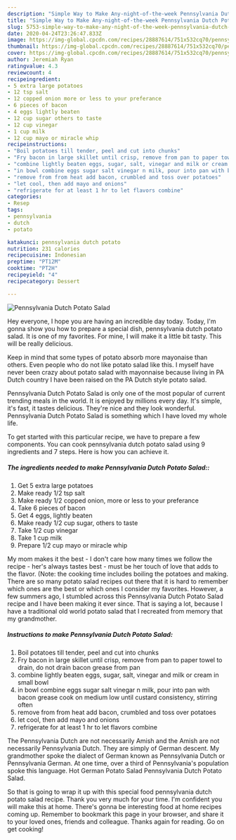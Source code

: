 ```yaml
---
description: "Simple Way to Make Any-night-of-the-week Pennsylvania Dutch Potato Salad"
title: "Simple Way to Make Any-night-of-the-week Pennsylvania Dutch Potato Salad"
slug: 5753-simple-way-to-make-any-night-of-the-week-pennsylvania-dutch-potato-salad
date: 2020-04-24T23:26:47.833Z
image: https://img-global.cpcdn.com/recipes/28887614/751x532cq70/pennsylvania-dutch-potato-salad-recipe-main-photo.jpg
thumbnail: https://img-global.cpcdn.com/recipes/28887614/751x532cq70/pennsylvania-dutch-potato-salad-recipe-main-photo.jpg
cover: https://img-global.cpcdn.com/recipes/28887614/751x532cq70/pennsylvania-dutch-potato-salad-recipe-main-photo.jpg
author: Jeremiah Ryan
ratingvalue: 4.3
reviewcount: 4
recipeingredient:
- 5 extra large potatoes
- 12 tsp salt
- 12 copped onion more or less to your preferance
- 6 pieces of bacon
- 4 eggs lightly beaten
- 12 cup sugar others to taste
- 12 cup vinegar
- 1 cup milk
- 12 cup mayo or miracle whip
recipeinstructions:
- "Boil potatoes till tender, peel and cut into chunks"
- "Fry bacon in large skillet until crisp, remove from pan to paper towel to drain, do not drain bacon grease from pan"
- "combine lightly beaten eggs, sugar, salt, vinegar and milk or cream in small bowl"
- "in bowl combine eggs sugar salt vinegar n milk, pour into pan with bacon grease cook on medium low until custard consistency, stirring often"
- "remove from from heat add bacon, crumbled and toss over potatoes"
- "let cool, then add mayo and onions"
- "refrigerate for at least 1 hr to let flavors combine"
categories:
- Resep
tags:
- pennsylvania
- dutch
- potato

katakunci: pennsylvania dutch potato
nutrition: 231 calories
recipecuisine: Indonesian
preptime: "PT12M"
cooktime: "PT2H"
recipeyield: "4"
recipecategory: Dessert

---
```



![Pennsylvania Dutch Potato Salad](https://img-global.cpcdn.com/recipes/28887614/751x532cq70/pennsylvania-dutch-potato-salad-recipe-main-photo.jpg)

Hey everyone, I hope you are having an incredible day today. Today, I'm gonna show you how to prepare a special dish, pennsylvania dutch potato salad. It is one of my favorites. For mine, I will make it a little bit tasty. This will be really delicious.

Keep in mind that some types of potato absorb more mayonaise than others. Even people who do not like potato salad like this. I myself have never been crazy about potato salad with mayonnaise because living in PA Dutch country I have been raised on the PA Dutch style potato salad.

Pennsylvania Dutch Potato Salad is only one of the most popular of current trending meals in the world. It is enjoyed by millions every day. It's simple, it's fast, it tastes delicious. They're nice and they look wonderful. Pennsylvania Dutch Potato Salad is something which I have loved my whole life.


To get started with this particular recipe, we have to prepare a few components. You can cook pennsylvania dutch potato salad using 9 ingredients and 7 steps. Here is how you can achieve it.

##### The ingredients needed to make Pennsylvania Dutch Potato Salad::

1. Get 5 extra large potatoes
1. Make ready 1/2 tsp salt
1. Make ready 1/2 copped onion, more or less to your preferance
1. Take 6 pieces of bacon
1. Get 4 eggs, lightly beaten
1. Make ready 1/2 cup sugar, others to taste
1. Take 1/2 cup vinegar
1. Take 1 cup milk
1. Prepare 1/2 cup mayo or miracle whip


My mom makes it the best - I don&#39;t care how many times we follow the recipe - her&#39;s always tastes best - must be her touch of love that adds to the flavor. (Note: the cooking time includes boiling the potatoes and making. There are so many potato salad recipes out there that it is hard to remember which ones are the best or which ones I consider my favorites. However, a few summers ago, I stumbled across this Pennsylvania Dutch Potato Salad recipe and I have been making it ever since. That is saying a lot, because I have a traditional old world potato salad that I recreated from memory that my grandmother. 

##### Instructions to make Pennsylvania Dutch Potato Salad:

1. Boil potatoes till tender, peel and cut into chunks
1. Fry bacon in large skillet until crisp, remove from pan to paper towel to drain, do not drain bacon grease from pan
1. combine lightly beaten eggs, sugar, salt, vinegar and milk or cream in small bowl
1. in bowl combine eggs sugar salt vinegar n milk, pour into pan with bacon grease cook on medium low until custard consistency, stirring often
1. remove from from heat add bacon, crumbled and toss over potatoes
1. let cool, then add mayo and onions
1. refrigerate for at least 1 hr to let flavors combine


The Pennsylvania Dutch are not necessarily Amish and the Amish are not necessarily Pennsylvania Dutch. They are simply of German descent. My grandmother spoke the dialect of German known as Pennsylvania Dutch or Pennsylvania German. At one time, over a third of Pennsylvania&#39;s population spoke this language. Hot German Potato Salad Pennsylvania Dutch Potato Salad. 

So that is going to wrap it up with this special food pennsylvania dutch potato salad recipe. Thank you very much for your time. I'm confident you will make this at home. There's gonna be interesting food at home recipes coming up. Remember to bookmark this page in your browser, and share it to your loved ones, friends and colleague. Thanks again for reading. Go on get cooking!
